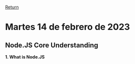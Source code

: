 [Return](https://github.com/LuisVA29/core-code-from-scratch-readme)
# Martes 14 de febrero de 2023
## Node.JS Core Understanding 
**__1. What is Node.JS__** 
